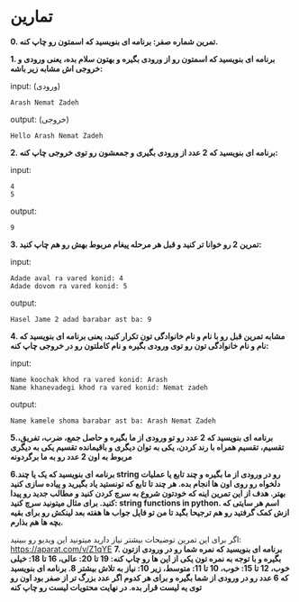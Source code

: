 # تمارین

**0. تمرین شماره صفر: برنامه ای بنویسید که اسمتون رو چاپ کنه.**

**1. برنامه ای بنویسید که اسمتون رو از ورودی بگیره و بهتون سلام بده، یعنی ورودی و خروجی اش مشابه زیر باشه:**

input: (ورودی)
```
Arash Nemat Zadeh
```
output: (خروجی)
```
Hello Arash Nemat Zadeh
```
**2. برنامه ای بنویسید که 2 عدد از ورودی بگیری و جمعشون رو توی خروجی چاپ کنه:**

input:
```
4
5
```
output:
```
9
```
**3. تمرین 2 رو خوانا تر کنید و قبل هر مرحله پیغام مربوط بهش رو هم چاپ کنید:**

input:
```
Adade aval ra vared konid: 4
Adade dovom ra vared konid: 5
```
output:
```
Hasel Jame 2 adad barabar ast ba: 9
```
**4. مشابه تمرین قبل رو با نام و نام خانوادگی تون تکرار کنید، یعنی برنامه ای بنویسید که نام و نام خانوادگی تون رو توی ورودی بگیره و نام کاملتون رو در خروجی چاپ کنه:**

input:
```
Name koochak khod ra vared konid: Arash
Name khanevadegi khod ra vared konid: Nemat zadeh
```
output:
```
Name kamele shoma barabar ast ba: Arash Nemat Zadeh
```
**5.برنامه ای بنویسید که 2 عدد رو تو ورودی از ما بگیره و حاصل جمع، ضرب، تفریق، تقسیم، تقسیم همراه با رند کردن، یکی به توان دیگری و باقیمانده تقسیم یکی به دیگری مربوط به اون 2 عدد رو به ما برگردونه**

**6.برنامه ای بنویسید که یک یا چند string رو در ورودی از ما بگیره و چند تابع یا عملیات دلخواه رو روی اون ها انجام بده. هر چند تا تابع که تونستید یاد بگیرید و پیاده سازی کنید بهتر. هدف از این تمرین اینه که خودتون شروع به سرچ کردن کنید و مطالب جدید رو پیدا کنید. برای مثال میتونید سرچ کنید: string functions in python. اسم هر سایتی که ازش کمک گرفتید رو هم ترجیحا بگید تا من تو فایل جواب ها هفته بعد لینکش رو برای بقیه بچه ها هم بذارم.**

اگر برای این تمرین توضیحات بیشتر نیاز دارید میتونید این ویدیو رو ببینید: https://aparat.com/v/Z1qYE
**7. برنامه ای بنویسید که نمره شما رو در ورودی ازتون بگیره و با توجه به نمره تون یکی از این ها رو چاپ کنه: 19 تا 20: عالی، 16 تا 18: خیلی خوب، 12 تا 15: خوب، 10 تا 11: متوسط، زیر 10: نیاز به تلاش بیشتر**
**8. برنامه ای بنویسید که 6 عدد رو در ورودی از شما بگیره و برای هر کدوم اگر عدد بزرگ تر از صفر بود اون رو توی یه لیست قرار بده. در نهایت محتویات لیست رو چاپ کنه**
